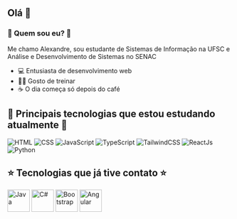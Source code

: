 ## Olá 👋

### 🤔 Quem sou eu? 🤔
Me chamo Alexandre, sou estudante de Sistemas de Informação na UFSC e Análise e Desenvolvimento de Sistemas no SENAC
- 💻 Entusiasta de desenvolvimento web
- 🏋️‍♂️ Gosto de treinar
- ☕ O dia começa só depois do café


## 🌟 Principais tecnologias que estou estudando atualmente 🌟
<img src="https://img.shields.io/badge/HTML5-E34F26?style=for-the-badge&logo=html5&logoColor=white" alt="HTML" /> <img src="https://img.shields.io/badge/CSS3-1572B6?style=for-the-badge&logo=css3&logoColor=white" alt="CSS" /> <img src="https://img.shields.io/badge/JavaScript-323330?style=for-the-badge&logo=javascript&logoColor=F7DF1E" alt="JavaScript" /> <img src="https://img.shields.io/badge/TypeScript-007ACC?style=for-the-badge&logo=typescript&logoColor=white" alt="TypeScript" /> <img src="https://img.shields.io/badge/Tailwind_CSS-38B2AC?style=for-the-badge&logo=tailwind-css&logoColor=white" alt="TailwindCSS" /> <img src="https://img.shields.io/badge/React-20232A?style=for-the-badge&logo=react&logoColor=61DAFB" alt="ReactJs" /> <img src="https://img.shields.io/badge/Python-FFD43B?style=for-the-badge&logo=python&logoColor=blue" alt="Python" />


## ⭐ Tecnologias que já tive contato ⭐
<img src="https://cdn.jsdelivr.net/gh/devicons/devicon/icons/java/java-original-wordmark.svg" width="50px" alt="Java" /> <img src="https://cdn.jsdelivr.net/gh/devicons/devicon/icons/csharp/csharp-original.svg" width="50px" alt="C#" /> <img src="https://cdn.jsdelivr.net/gh/devicons/devicon/icons/bootstrap/bootstrap-original-wordmark.svg" width="50px" alt="Bootstrap" /> <img src="https://cdn.jsdelivr.net/gh/devicons/devicon/icons/angularjs/angularjs-original.svg" width="50px" alt="Angular" />
